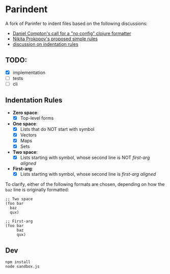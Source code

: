 # Parindent

A fork of Parinfer to indent files based on the following discussions:

- [Daniel Compton's call for a "no config" clojure formatter](https://clojureverse.org/t/clj-commons-building-a-formatter-like-gofmt-for-clojure/3240)
- [Nikita Prokopov's proposed simple rules](http://tonsky.me/blog/clojurefmt/)
- [discussion on indentation rules](https://github.com/clj-commons/formatter/issues/9)

## TODO:

- [x] implementation
- [ ] tests
- [ ] cli

## Indentation Rules

- **Zero space**:
  - [x] Top-level forms
- **One space**:
  - [x] Lists that do NOT start with symbol
  - [x] Vectors
  - [x] Maps
  - [x] Sets
- **Two space**:
  - [x] Lists starting with symbol, whose second line is NOT _first-arg aligned_
- **First-arg**:
  - [x] Lists starting with symbol, whose second line is _first-arg aligned_

To clarify, either of the following formats are chosen, depending on how the
`baz` line is originally formatted:

```
;; Two space
(foo bar
  baz
  qux)

;; First-arg
(foo bar
     baz
     qux)
```

## Dev

```
npm install
node sandbox.js
```

